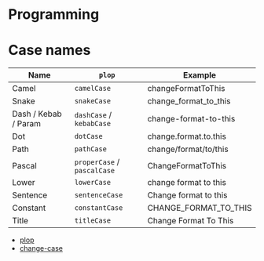 # Programming

# Case names

| Name                 | `plop`                      | Example               |
| -------------------- | --------------------------- | --------------------- |
| Camel                | `camelCase`                 | changeFormatToThis    |
| Snake                | `snakeCase`                 | change_format_to_this |
| Dash / Kebab / Param | `dashCase` / `kebabCase`    | change-format-to-this |
| Dot                  | `dotCase`                   | change.format.to.this |
| Path                 | `pathCase`                  | change/format/to/this |
| Pascal               | `properCase` / `pascalCase` | ChangeFormatToThis    |
| Lower                | `lowerCase`                 | change format to this |
| Sentence             | `sentenceCase`              | Change format to this |
| Constant             | `constantCase`              | CHANGE_FORMAT_TO_THIS |
| Title                | `titleCase`                 | Change Format To This |

- [plop](https://plopjs.com/documentation/#case-modifiers)
- [change-case](https://www.npmjs.com/package/change-case)
